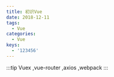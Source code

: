 ```yaml
---
title: 初识Vue
date: 2018-12-11
tags:
  - Vue
categories:
  - Vue
keys:
  - '123456'
---
```


:::tip
Vuex ,vue-router ,axios ,webpack
:::

<!-- more -->
